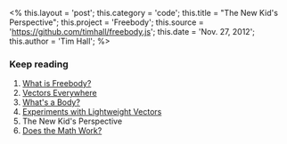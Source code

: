 <% 
    this.layout = 'post'; 
    this.category = 'code';
	this.title = "The New Kid's Perspective";
    this.project = 'Freebody';
    this.source = 'https://github.com/timhall/freebody.js';
    this.date = 'Nov. 27, 2012';
    this.author = 'Tim Hall';
%>

### Keep reading

1. [What is Freebody?](./intro)
2. [Vectors Everywhere](./vectors)
3. [What's a Body?](./body)
4. [Experiments with Lightweight Vectors](./experiments)
5. The New Kid's Perspective
6. [Does the Math Work?](./math)